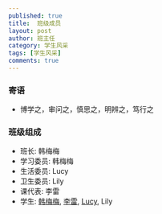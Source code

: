 ```yaml
---
published: true
title:  班级成员
layout: post
author: 班主任
category: 学生风采
tags: [学生风采]
comments: true 
---
```


### 寄语
- 博学之，审问之，慎思之，明辨之，笃行之

### 班级组成

- 班长: 韩梅梅
- 学习委员: 韩梅梅
- 生活委员: Lucy
- 卫生委员: Lily
- 课代表: 李雷
- 学生: [韩梅梅](https://dangzhongwebsite.github.io/%E5%AD%A6%E7%94%9F%E9%A3%8E%E9%87%87/2018/03/09/%E5%AD%A6%E7%94%9F%E9%A3%8E%E9%87%87-%E9%9F%A9%E6%A2%85%E6%A2%85.html), [李雷](https://dangzhongwebsite.github.io/%E5%AD%A6%E7%94%9F%E9%A3%8E%E9%87%87/2018/03/06/%E5%AD%A6%E7%94%9F%E9%A3%8E%E9%87%87-%E6%9D%8E%E9%9B%B7.html), [Lucy](https://dangzhongwebsite.github.io/%E5%AD%A6%E7%94%9F%E9%A3%8E%E9%87%87/2018/03/05/%E5%AD%A6%E7%94%9F%E9%A3%8E%E9%87%87-Lucy.html), Lily
<!--more-->

